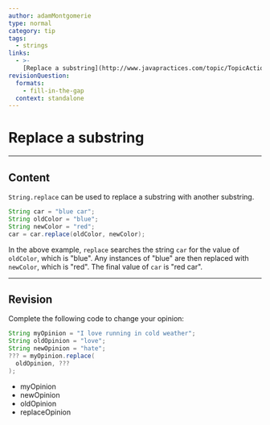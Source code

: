 ```yaml
---
author: adamMontgomerie
type: normal
category: tip
tags:
  - strings
links:
  - >-
    [Replace a substring](http://www.javapractices.com/topic/TopicAction.do?Id=80){website}
revisionQuestion:
  formats:
    - fill-in-the-gap
  context: standalone
---
```


# Replace a substring


---

## Content

`String.replace` can be used to replace a substring with another substring.

```java
String car = "blue car";
String oldColor = "blue";
String newColor = "red";
car = car.replace(oldColor, newColor);
```

In the above example, `replace` searches the string `car` for the value of `oldColor`, which is "blue". Any instances of "blue" are then replaced with `newColor`, which is "red". The final value of `car` is "red car".

---

## Revision

Complete the following code to change your opinion:

```java
String myOpinion = "I love running in cold weather";
String oldOpinion = "love";
String newOpinion = "hate";
??? = myOpinion.replace(
  oldOpinion, ???
);
```

- myOpinion
- newOpinion
- oldOpinion
- replaceOpinion
